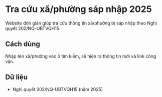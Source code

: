 # Tra cứu xã/phường sáp nhập 2025

Website đơn giản giúp tra cứu thông tin xã/phường bị sáp nhập theo Nghị quyết 202/NQ-UBTVQH15.

## Cách dùng

Nhập tên xã/phường vào ô tìm kiếm, sẽ hiện ra thông tin mới và link công văn.

## Dữ liệu

- Nghị quyết 202/NQ-UBTVQH15 (năm 2025)
